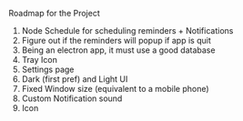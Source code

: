 Roadmap for the Project

1. Node Schedule for scheduling reminders + Notifications
2. Figure out if the reminders will popup if app is quit
3. Being an electron app, it must use a good database
4. Tray Icon
5. Settings page
6. Dark (first pref) and Light UI
7. Fixed Window size (equivalent to a mobile phone)
8. Custom Notification sound
9. Icon
